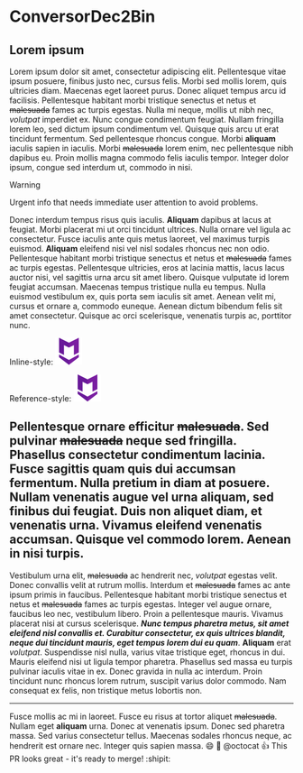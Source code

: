 # ConversorDec2Bin
 ## Lorem ipsum
 Lorem ipsum dolor sit amet, consectetur adipiscing elit. Pellentesque vitae ipsum posuere, finibus justo nec, cursus felis. Morbi sed mollis lorem, quis ultricies diam. Maecenas eget laoreet purus. Donec aliquet tempus arcu id facilisis. Pellentesque habitant morbi tristique senectus et netus et ~~malesuada~~ fames ac turpis egestas. Nulla mi neque, mollis ut nibh nec, *volutpat* imperdiet ex. Nunc congue condimentum feugiat. Nullam fringilla lorem leo, sed dictum ipsum condimentum vel. Quisque quis arcu ut erat tincidunt fermentum. Sed pellentesque rhoncus congue. Morbi **aliquam** iaculis sapien in iaculis. Morbi ~~malesuada~~ lorem enim, nec pellentesque nibh dapibus eu. Proin mollis magna commodo felis iaculis tempor. Integer dolor ipsum, congue sed interdum ut, commodo in nisi.



> [!WARNING]
> Urgent info that needs immediate user attention to avoid problems.
>


Donec interdum tempus risus quis iaculis. **Aliquam** dapibus at lacus at feugiat. Morbi placerat mi ut orci tincidunt ultrices. Nulla ornare vel ligula ac consectetur. Fusce iaculis ante quis metus laoreet, vel maximus turpis euismod. **Aliquam** eleifend nisi vel nisl sodales rhoncus nec non odio. Pellentesque habitant morbi tristique senectus et netus et ~~malesuada~~ fames ac turpis egestas. Pellentesque ultricies, eros at lacinia mattis, lacus lacus auctor nisi, vel sagittis urna arcu sit amet libero. Quisque vulputate id lorem feugiat accumsan. Maecenas tempus tristique nulla eu tempus. Nulla euismod vestibulum ex, quis porta sem iaculis sit amet. Aenean velit mi, cursus et ornare a, commodo euneque. Aenean dictum bibendum felis sit amet consectetur. Quisque ac orci scelerisque, venenatis turpis ac, porttitor nunc.

Inline-style: 
![alt text](https://github.com/adam-p/markdown-here/raw/master/src/common/images/icon48.png "Logo Title Text 1")

Reference-style: 
![alt text][logo]

[logo]: https://github.com/adam-p/markdown-here/raw/master/src/common/images/icon48.png "Logo Title Text 2"

Pellentesque ornare efficitur ~~malesuada~~. Sed pulvinar ~~malesuada~~ neque sed fringilla. Phasellus consectetur condimentum lacinia. Fusce sagittis quam quis dui accumsan fermentum. Nulla pretium in diam at posuere. Nullam venenatis augue vel urna **aliquam**, sed finibus dui feugiat. Duis non aliquet diam, et venenatis urna. Vivamus eleifend venenatis accumsan. Quisque vel commodo lorem. Aenean in nisi turpis.
---
Vestibulum urna elit, ~~malesuada~~ ac hendrerit nec, *volutpat* egestas velit. Donec convallis velit at rutrum mollis. Interdum et ~~malesuada~~ fames ac ante ipsum primis in faucibus. Pellentesque habitant morbi tristique senectus et netus et ~~malesuada~~ fames ac turpis egestas. Integer vel augue ornare, faucibus leo nec, vestibulum libero. Proin a pellentesque mauris. Vivamus placerat nisi at cursus scelerisque. ***Nunc tempus pharetra metus, sit amet eleifend nisl convallis et. Curabitur consectetur, ex quis ultrices blandit, neque dui tincidunt mauris, eget tempus lorem dui eu quam***. **Aliquam** erat *volutpat*. Suspendisse nisl nulla, varius vitae tristique eget, rhoncus in dui. Mauris eleifend nisi ut ligula tempor pharetra. Phasellus sed massa eu turpis pulvinar iaculis vitae in ex. Donec gravida in nulla ac interdum. Proin tincidunt nunc rhoncus lorem rutrum, suscipit varius dolor commodo. Nam consequat ex felis, non tristique metus lobortis non.
___
 Fusce mollis ac mi in laoreet. Fusce eu risus at tortor aliquet ~~malesuada~~. Nullam eget **aliquam** urna. Donec at venenatis ipsum. Donec sed pharetra massa. Sed varius consectetur tellus. Maecenas sodales rhoncus neque, ac hendrerit est ornare nec. Integer quis sapien massa. 
  :smile: 
  :slightly_smiling_face:
@octocat :+1: This PR looks great - it's ready to merge! :shipit:
